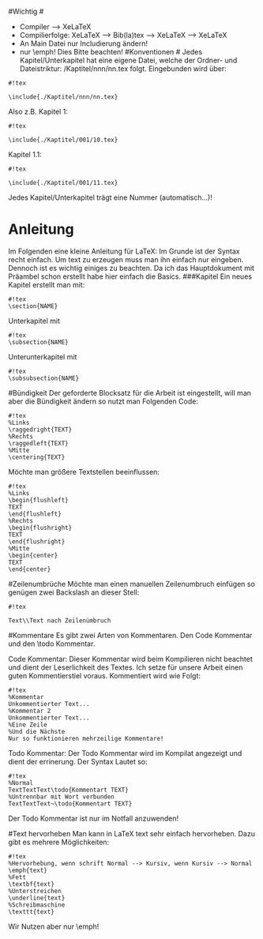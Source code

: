 #Wichtig #
* Compiler --> XeLaTeX
* Compilierfolge: XeLaTeX --> Bib(la)tex --> XeLaTeX --> XeLaTeX
* An Main Datei nur Includierung ändern!
* nur \emph!
Dies Bitte beachten!
#Konventionen #
Jedes Kapitel/Unterkapitel hat eine eigene Datei, welche der Ordner- und Dateistriktur: /Kaptitel/nnn/nn.tex folgt.
Eingebunden wird über:

```
#!tex

\include{./Kaptitel/nnn/nn.tex}
```
Also z.B. Kapitel 1:
```
#!tex

\include{./Kaptitel/001/10.tex}
```
Kapitel 1.1:
```
#!tex

\include{./Kaptitel/001/11.tex}
```
Jedes Kapitel/Unterkapitel trägt eine Nummer (automatisch...)!
# Anleitung #
Im Folgenden eine kleine Anleitung für LaTeX:
Im Grunde ist der Syntax recht einfach. Um text zu erzeugen muss man ihn einfach nur eingeben. Dennoch ist es wichtig einiges zu beachten.
Da ich das Hauptdokument mit Präambel schon erstellt habe hier einfach die Basics.
###Kapitel
Ein neues Kapitel erstellt man mit:
```
#!tex
\section{NAME}
```
Unterkapitel mit 
```
#!tex
\subsection{NAME}
```

Unterunterkapitel mit 
```
#!tex
\subsubsection{NAME}
```
#Bündigkeit
Der geforderte Blocksatz für die Arbeit ist eingestellt, will man aber die Bündigkeit ändern so nutzt man Folgenden Code:

```
#!tex
%Links
\raggedright{TEXT}
%Rechts
\raggedleft{TEXT}
%Mitte
\centering{TEXT}
```
Möchte man größere Textstellen beeinflussen:

```
#!tex
%Links
\begin{flushleft}
TEXT
\end{flushleft}
%Rechts
\begin{flushright}
TEXT
\end{flushright}
%Mitte
\begin{center}
TEXT
\end{center}
```
#Zeilenumbrüche
Möchte man einen manuellen Zeilenumbruch einfügen so genügen zwei Backslash an dieser Stell: 

```
#!tex

Text\\Text nach Zeilenümbruch
```

#Kommentare
Es gibt zwei Arten von Kommentaren. Den Code Kommentar und den \todo Kommentar.

Code Kommentar:
Dieser Kommentar wird beim Kompilieren nicht beachtet und dient der Leserlichkeit des Textes.
Ich setze für unsere Arbeit einen guten Kommentierstiel voraus.
Kommentiert wird wie Folgt:
```
#!tex
%Kommentar
Unkommentierter Text...
%Kommentar 2
Unkommentierter Text...
%Eine Zeile
%Und die Nächste
Nur so funktionieren mehrzeilige Kommentare!
```

Todo Kommentar:
Der Todo Kommentar wird im Kompilat angezeigt und dient der errinerung.
Der Syntax Lautet so:
```
#!tex
%Normal
TextTextText\todo{Kommentart TEXT}
%Untrennbar mit Wort verbunden
TextTextText~\todo{Kommentart TEXT}
```
Der Todo Kommentar ist nur im Notfall anzuwenden!

#Text hervorheben
Man kann in LaTeX text sehr einfach hervorheben.
Dazu gibt es mehrere Möglichkeiten:

```
#!tex
%Hervorhebung, wenn schrift Normal --> Kursiv, wenn Kursiv --> Normal
\emph{text}
%Fett
\textbf{text}
%Unterstreichen
\underline{text}
%Schreibmaschine
\texttt{text}
```
Wir Nutzen aber nur \emph!